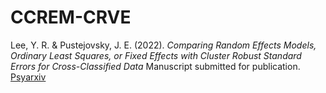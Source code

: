 # CCREM-CRVE

Lee, Y. R. & Pustejovsky, J. E. (2022). *Comparing Random Effects Models, Ordinary Least Squares, or Fixed Effects with Cluster Robust Standard Errors for Cross-Classified Data* Manuscript submitted for publication. [Psyarxiv](https://psyarxiv.com/f9mr2/)
